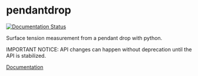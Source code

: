 # pendantdrop

[![Documentation Status](https://readthedocs.org/projects/pendantdrop/badge/?version=latest)](https://pendantdrop.readthedocs.io/en/latest/?badge=latest)

Surface tension measurement from a pendant drop with python.


IMPORTANT NOTICE: API changes can happen without deprecation until the API is stabilized.

[Documentation](https://pendantdrop.readthedocs.io/en/latest/)

